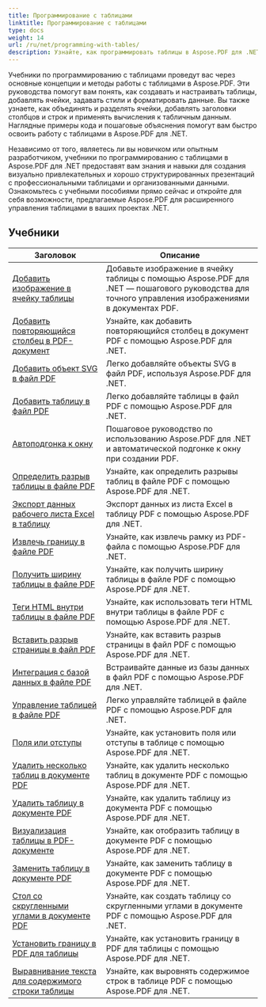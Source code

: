 ```yaml
---
title: Программирование с таблицами
linktitle: Программирование с таблицами
type: docs
weight: 14
url: /ru/net/programming-with-tables/
description: Узнайте, как программировать таблицы в Aspose.PDF для .NET, с помощью пошаговых руководств.
---
```

Учебники по программированию с таблицами проведут вас через основные концепции и методы работы с таблицами в Aspose.PDF. Эти руководства помогут вам понять, как создавать и настраивать таблицы, добавлять ячейки, задавать стили и форматировать данные. Вы также узнаете, как объединять и разделять ячейки, добавлять заголовки столбцов и строк и применять вычисления к табличным данным. Наглядные примеры кода и пошаговые объяснения помогут вам быстро освоить работу с таблицами в Aspose.PDF для .NET.

Независимо от того, являетесь ли вы новичком или опытным разработчиком, учебники по программированию с таблицами в Aspose.PDF для .NET предоставят вам знания и навыки для создания визуально привлекательных и хорошо структурированных презентаций с профессиональными таблицами и организованными данными. Ознакомьтесь с учебными пособиями прямо сейчас и откройте для себя возможности, предлагаемые Aspose.PDF для расширенного управления таблицами в ваших проектах .NET.

## Учебники
| Заголовок | Описание |
| --- | --- | 
| [Добавить изображение в ячейку таблицы](./add-image-in-a-table-cell/) | Добавьте изображение в ячейку таблицы с помощью Aspose.PDF для .NET — пошагового руководства для точного управления изображениями в документах PDF. |  
| [Добавить повторяющийся столбец в PDF-документ](./add-repeating-column/) | Узнайте, как добавить повторяющийся столбец в документ PDF с помощью Aspose.PDF для .NET. |  
| [Добавить объект SVG в файл PDF](./add-svg-object/) | Легко добавляйте объекты SVG в файл PDF, используя Aspose.PDF для .NET. |  
| [Добавить таблицу в файл PDF](./add-table/) | Легко добавляйте таблицы в файл PDF с помощью Aspose.PDF для .NET. |  
| [Автоподгонка к окну](./auto-fit-to-window/) | Пошаговое руководство по использованию Aspose.PDF для .NET и автоматической подгонке к окну при создании PDF. |  
| [Определить разрыв таблицы в файле PDF](./determine-table-break/) | Узнайте, как определить разрывы таблиц в файле PDF с помощью Aspose.PDF для .NET. |  
| [Экспорт данных рабочего листа Excel в таблицу](./export-excel-worksheet-data-to-table/) | Экспорт данных из листа Excel в таблицу PDF с помощью Aspose.PDF для .NET. |  
| [Извлечь границу в файле PDF](./extract-border/) | Узнайте, как извлечь рамку из PDF-файла с помощью Aspose.PDF для .NET. |  
| [Получить ширину таблицы в файле PDF](./get-table-width/) | Узнайте, как получить ширину таблицы в файле PDF с помощью Aspose.PDF для .NET. |  
| [Теги HTML внутри таблицы в файле PDF](./html-tags-inside-table/) | Узнайте, как использовать теги HTML внутри таблицы в файле PDF с помощью Aspose.PDF для .NET. |  
| [Вставить разрыв страницы в файл PDF](./insert-page-break/) | Узнайте, как вставить разрыв страницы в файл PDF с помощью Aspose.PDF для .NET. |  
| [Интеграция с базой данных в файле PDF](./integrate-with-database/) | Встраивайте данные из базы данных в файл PDF с помощью Aspose.PDF для .NET. |  
| [Управление таблицей в файле PDF](./manipulate-table/) | Легко управляйте таблицей в файле PDF с помощью Aspose.PDF для .NET. |  
| [Поля или отступы](./margins-or-padding/) | Узнайте, как установить поля или отступы в таблице с помощью Aspose.PDF для .NET. |  
| [Удалить несколько таблиц в документе PDF](./remove-multiple-tables/) | Узнайте, как удалить несколько таблиц в документе PDF с помощью Aspose.PDF для .NET. |  
| [Удалить таблицу в документе PDF](./remove-table/) | Узнайте, как удалить таблицу из документа PDF с помощью Aspose.PDF для .NET. |  
| [Визуализация таблицы в PDF-документе](./render-table/) | Узнайте, как отобразить таблицу в документе PDF с помощью Aspose.PDF для .NET. |  
| [Заменить таблицу в документе PDF](./replace-table/) | Узнайте, как заменить таблицу в документе PDF с помощью Aspose.PDF для .NET. |  
| [Стол со скругленными углами в документе PDF](./rounded-corner-table/) | Узнайте, как создать таблицу со скругленными углами в документе PDF с помощью Aspose.PDF для .NET. |  
| [Установить границу в PDF для таблицы](./set-border/) | Узнайте, как установить границу в PDF для таблицы с помощью Aspose.PDF для .NET. |  
| [Выравнивание текста для содержимого строки таблицы](./text-alignment-for-table-row-content/) | Узнайте, как выровнять содержимое строк в таблице PDF с помощью Aspose.PDF для .NET. |  